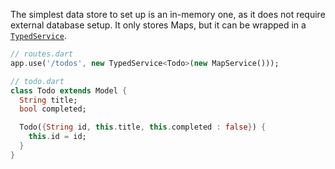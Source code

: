 The simplest data store to set up is an in-memory one, as it does not require external database setup.
It only stores Maps, but it can be wrapped in a [`TypedService`](https://github.com/angel-dart/angel/wiki/TypedService).

```dart
// routes.dart
app.use('/todos', new TypedService<Todo>(new MapService()));

// todo.dart
class Todo extends Model {
  String title;
  bool completed;

  Todo({String id, this.title, this.completed : false}) {
    this.id = id;
  }
}
```